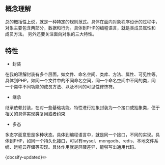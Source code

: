 ## 概念理解

总的概括性上说，就是一种特定的规则范式。具体在面向对象程序设计的过程中，对象主要包含两部分，数据和行为。具体到PHP的编程语言，就是类成员属性和成员方法。
另外还要关注面向对象的三大特性。


## 特性

- 封装

在我的理解封装有多个层面，如文件、命名空间、类库、方法、属性、可见性等。具体到PHP，如同一个文件中的不同命名空间，同一个命名空间中不同的类，同一个类中不同功能的成员方法、以及不同的可见性修饰符。

- 继承

继承依赖封装，在对一些基础功能、特性进行抽象封装为一个接口或抽象类，便于相关的具体实现类复用或者约束

- 多态

多态字面意思是多种状态。具体到编程语言中，就是同一个接口，不同的实现。具体到PHP，如同一个持久化接口，可以有mysql、mongodb、redis、本地文件系统、远程云存储等实现。具体作用就是屏蔽差异，能够写出通用代码。

{docsify-updated}✏️